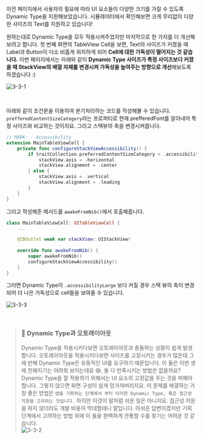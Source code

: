 
이전 페이지에서 사용자의 필요에 따라 UI 요소들이 다양한 크기를 가질 수 있도록 Dynamic Type을 지원해보았습니다. 시뮬레이터에서 확인해보면 크게 무리없이 다양한 사이즈의 Text를 지원하고 있습니다! <br>

원하는대로 Dynamic Type을 모두 적용시켜주었지만 마지막으로 한 가지를 더 개선해보려고 합니다. 첫 번째 화면의 TableView Cell을 보면, Text의 사이즈가 커졌을 때 Label과 Button이 다소 비좁게 위치하게 되어 **Cell에 대한 가독성이 떨어지는 것 같습니다.**  이번 페이지에서는 아래와 같이 **Dynamic Type 사이즈가 특정 사이즈보다 커졌을 때 StackView의 배열 자체를 변경시켜 가독성을 높여주는 방향으로 개선**해보도록 하겠습니다 :)

![3-3-1](https://user-images.githubusercontent.com/73867548/139038554-e1e8be02-a093-4cce-b594-14f76a866bd2.jpg)

<br>

아래와 같이 조건문을 이용하여 분기처리하는 코드를 작성해볼 수 있습니다. `prefferedContentSizeCategory`라는 프로퍼티로 현재 prefferedFont를 알아내어 특정 사이즈와 비교하는 것이지요. 그리고 스택뷰의 축을 변경시켜줍니다.

```swift
// MARK: - Accessibility
extension MainTableViewCell {
    private func configureStackViewAccessibility() {
        if traitCollection.preferredContentSizeCategory < .accessibilityLarge {
            stackView.axis = .horizontal
            stackView.alignment = .center
        } else {
            stackView.axis = .vertical
            stackView.alignment = .leading
        }
    }
}
```

그리고 작성해준 메서드를 `awakeFromNib()`에서 호출해줍니다.

```swift
class MainTableViewCell: UITableViewCell {
    ...

    @IBOutlet weak var stackView: UIStackView!
    
    override func awakeFromNib() {
        super.awakeFromNib()
        configureStackViewAccessibility()
    }
}
```

그러면 Dynamic Type이 `.accessibilityLarge` 보다 커질 경우 스택 뷰의 축이 변경되어 더 나은 가독성으로 cell들을 보여줄 수 있습니다. 

![3-3-3](https://user-images.githubusercontent.com/73867548/139202873-43e5bc7d-1cfc-4549-871a-c4ecdb9207d6.gif)


<br>

> ### 🧐 Dynamic Type과 오토레이아웃
> Dynamic Type을 적용시키다보면 오토레이아웃과 충돌하는 상황이 쉽게 발생합니다. 오토레이아웃을 적용시키다보면 사이즈를 고정시키는 경우가 많은데 그에 반해 Dynamic Type은 유동적인 UI를 요구하기 때문입니다. 이 둘은 이번 생에 친해지기는 어려워 보이는데요 😅, 둘 다 만족시키는 방법은 없을까요? <br>
Dynamic Type을 잘 적용하기 위해서는 UI 요소의 고정값을 주는 것을 피해야 합니다. 그렇지 않으면 화면 구성이 쉽게 망가져버리지요. 이 문제를 해결하는 가장 좋은 방법은 `앱을 기획하는 단계에서 부터 이러한 Dynamic Type, 혹은 접근성 지원을 고려하는 것입니다.` 하지만 이것이 말처럼 쉬운 일은 아니지요. 접근성 지원을 하지 않더라도 개발 비용이 막대할테니 말입니다. 아쉬운 답변이겠지만 기획 단계에서 고려하는 방법 외에 이 둘을 완벽하게 관통할 수를 찾기는 어려운 것 같습니다. <br>
![3-3-2](https://user-images.githubusercontent.com/73867548/139202988-8e6f6629-f835-4c85-b568-5ccefdfeb1b4.png)
